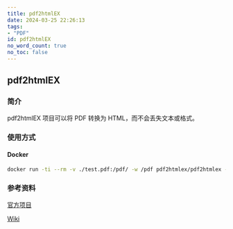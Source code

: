 ```yaml
---
title: pdf2htmlEX
date: 2024-03-25 22:26:13
tags:
- "PDF"
id: pdf2htmlEX
no_word_count: true
no_toc: false
---
```


## pdf2htmlEX

### 简介

pdf2htmlEX 项目可以将 PDF 转换为 HTML，而不会丢失文本或格式。

### 使用方式

#### Docker

```bash
docker run -ti --rm -v ./test.pdf:/pdf/ -w /pdf pdf2htmlex/pdf2htmlex --zoom 1.3 test.pdf
```

### 参考资料

[官方项目](https://github.com/pdf2htmlEX/pdf2htmlEX)

[Wiki](https://github.com/pdf2htmlEX/pdf2htmlEX/wiki/Download-Docker-Image)
